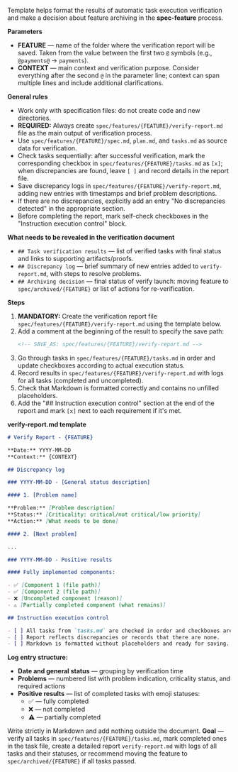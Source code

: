 <!-- spec-feature: task verification -->

Template helps format the results of automatic task execution verification and make a decision about feature archiving in the **spec-feature** process.

**Parameters**

- **FEATURE** — name of the folder where the verification report will be saved. Taken from the value between the first two `@` symbols (e.g., `@payments@` → `payments`).
- **CONTEXT** — main context and verification purpose. Consider everything after the second `@` in the parameter line; context can span multiple lines and include additional clarifications.

**General rules**

- Work only with specification files: do not create code and new directories.
- **REQUIRED:** Always create `spec/features/{FEATURE}/verify-report.md` file as the main output of verification process.
- Use `spec/features/{FEATURE}/spec.md`, `plan.md`, and `tasks.md` as source data for verification.
- Check tasks sequentially: after successful verification, mark the corresponding checkbox in `spec/features/{FEATURE}/tasks.md` as `[x]`; when discrepancies are found, leave `[ ]` and record details in the report file.
- Save discrepancy logs in `spec/features/{FEATURE}/verify-report.md`, adding new entries with timestamps and brief problem descriptions.
- If there are no discrepancies, explicitly add an entry "No discrepancies detected" in the appropriate section.
- Before completing the report, mark self-check checkboxes in the "Instruction execution control" block.

**What needs to be revealed in the verification document**

- `## Task verification results` — list of verified tasks with final status and links to supporting artifacts/proofs.
- `## Discrepancy log` — brief summary of new entries added to `verify-report.md`, with steps to resolve problems.
- `## Archiving decision` — final status of verify launch: moving feature to `spec/archived/{FEATURE}` or list of actions for re-verification.

**Steps**

1. **MANDATORY:** Create the verification report file `spec/features/{FEATURE}/verify-report.md` using the template below.
2. Add a comment at the beginning of the result to specify the save path:
   ```md
   <!-- SAVE_AS: spec/features/{FEATURE}/verify-report.md -->
   ```
3. Go through tasks in `spec/features/{FEATURE}/tasks.md` in order and update checkboxes according to actual execution status.
4. Record results in `spec/features/{FEATURE}/verify-report.md` with logs for all tasks (completed and uncompleted).
5. Check that Markdown is formatted correctly and contains no unfilled placeholders.
6. Add the "## Instruction execution control" section at the end of the report and mark `[x]` next to each requirement if it's met.

**verify-report.md template**

```md
# Verify Report - {FEATURE}

**Date:** YYYY-MM-DD  
**Context:** {CONTEXT}

## Discrepancy log

### YYYY-MM-DD - [General status description]

#### 1. [Problem name]

**Problem:** [Problem description]  
**Status:** [Criticality: critical/not critical/low priority]  
**Action:** [What needs to be done]

#### 2. [Next problem]

...

### YYYY-MM-DD - Positive results

#### Fully implemented components:

- ✅ [Component 1 (file path)]
- ✅ [Component 2 (file path)]
- ❌ [Uncompleted component (reason)]
- ⚠️ [Partially completed component (what remains)]

## Instruction execution control

- [ ] All tasks from `tasks.md` are checked in order and checkboxes are synchronized.
- [ ] Report reflects discrepancies or records that there are none.
- [ ] Markdown is formatted without placeholders and ready for saving.
```

**Log entry structure:**

- **Date and general status** — grouping by verification time
- **Problems** — numbered list with problem indication, criticality status, and required actions
- **Positive results** — list of completed tasks with emoji statuses:
  - ✅ — fully completed
  - ❌ — not completed
  - ⚠️ — partially completed

Write strictly in Markdown and add nothing outside the document. **Goal** — verify all tasks in `spec/features/{FEATURE}/tasks.md`, mark completed ones in the task file, create a detailed report `verify-report.md` with logs of all tasks and their statuses, or recommend moving the feature to `spec/archived/{FEATURE}` if all tasks passed.